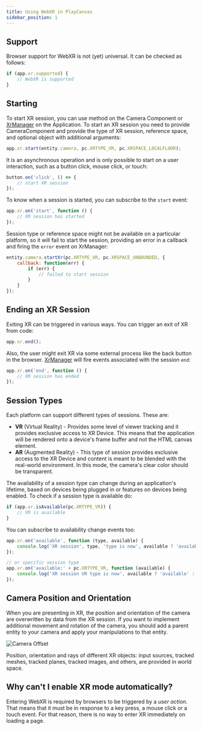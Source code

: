 ```yaml
---
title: Using WebXR in PlayCanvas
sidebar_position: 1
---
```


## Support

Browser support for WebXR is not (yet) universal. It can be checked as follows:

```javascript
if (app.xr.supported) {
    // WebXR is supported
}
```

## Starting

To start XR session, you can use method on the Camera Component or [XrManager][2] on the Application. To start an XR session you need to provide CameraComponent and provide the type of XR session, reference space, and optional object with additional arguments:

```javascript
app.xr.start(entity.camera, pc.XRTYPE_VR, pc.XRSPACE_LOCALFLOOR);
```

It is an asynchronous operation and is only possible to start on a user interaction, such as a button click, mouse click, or touch:

```javascript
button.on('click', () => {
    // start XR session
});
```

To know when a session is started, you can subscribe to the `start` event:

```javascript
app.xr.on('start', function () {
    // XR session has started
});
```

Session type or reference space might not be available on a particular platform, so it will fail to start the session, providing an error in a callback and firing the `error` event on XrManager:

```javascript
entity.camera.startXr(pc.XRTYPE_VR, pc.XRSPACE_UNBOUNDED, {
    callback: function(err) {
        if (err) {
            // failed to start session
        }
    }
});
```

## Ending an XR Session

Exiting XR can be triggered in various ways. You can trigger an exit of XR from code:

```javascript
app.xr.end();
```

Also, the user might exit XR via some external process like the back button in the browser. [XrManager][2] will fire events associated with the session `end`:

```javascript
app.xr.on('end', function () {
    // XR session has ended
});
```

## Session Types

Each platform can support different types of sessions. These are:

 * **VR** (Virtual Reality) - Provides some level of viewer tracking and it provides exclusive access to XR Device. This means that the application will be rendered onto a device's frame buffer and not the HTML canvas element.
 * **AR** (Augmented Reality) - This type of session provides exclusive access to the XR Device and content is meant to be blended with the real-world environment. In this mode, the camera's clear color should be transparent.

The availability of a session type can change during an application's lifetime, based on devices being plugged in or features on devices being enabled. To check if a session type is available do:

```javascript
if (app.xr.isAvailable(pc.XRTYPE_VR)) {
    // VR is available
}
```

You can subscribe to availability change events too:

```javascript
app.xr.on('available', function (type, available) {
    console.log('XR session', type, 'type is now', available ? 'available' : 'unavailable');
});

// or specific session type
app.xr.on('available:' + pc.XRTYPE_VR, function (available) {
    console.log('XR session VR type is now', available ? 'available' : 'unavailable');
});
```

## Camera Position and Orientation

When you are presenting in XR, the position and orientation of the camera are overwritten by data from the XR session. If you want to implement additional movement and rotation of the camera, you should add a parent entity to your camera and apply your manipulations to that entity.

![Camera Offset](/images/user-manual/xr/using-webxr/camera-offset.jpg)

Position, orientation and rays of different XR objects: input sources, tracked meshes, tracked planes, tracked images, and others, are provided in world space.

## Why can't I enable XR mode automatically?

Entering WebXR is required by browsers to be triggered by a *user action*. That means that it must be in response to a key press, a mouse click or a touch event. For that reason, there is no way to enter XR immediately on loading a page.

[2]: https://api.playcanvas.com/classes/Engine.XrManager.html
[3]: https://immersive-web.github.io/layers/
